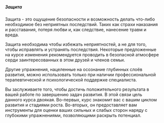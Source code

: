 ##### Защита

Защита - это ощущение безопасности и возможность делать что-либо необходимое без неприятных последствий. Таких как страхи наказания и расставания, потеря любви и, как следствие, нанесение травм и вреда.

Защита необходима чтобы избежать неприятностей, а не для того, чтобы исправлять и устранять последствия. Некоторые предложенные на курсе изменения рекомендуется проводить в безопасной атмосфере серди заинтересованных в этом друзей и членов семьи.

Другие упражнения, нацеленные на осознание глубинных слоёв развития, можно использовать только при наличии профессиональной терапевтической и психологической поддержке специалиста.

Вы заслуживаете того, чтобы достичь положительного результата в вашей работе по завершению задач развития. В этой связи цель данного курса двоякая. Во-первых, курс знакомит вас с вашим циклом развития и стадиями роста. Во-вторых, он предоставляет вам инструменты для оценки ваших сильных и слабых сторон наряду с глубокими упражнениями, позволяющими раскрыть потенциал.
